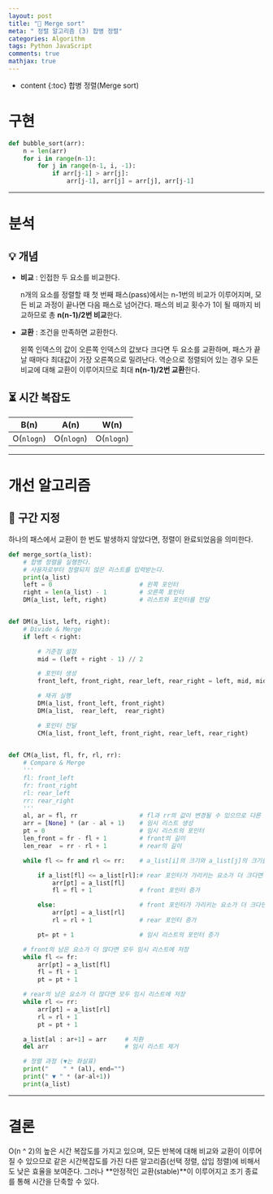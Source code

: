 ```yaml
---
layout: post
title: "🤝 Merge sort"
meta: " 정렬 알고리즘 (3) 합병 정렬"
categories: Algorithm
tags: Python JavaScript
comments: true
mathjax: true
---
```




* content
{:toc}
합병 정렬(Merge sort)

# 구현

```python
def bubble_sort(arr):
    n = len(arr)
    for i in range(n-1):
        for j in range(n-1, i, -1):
            if arr[j-1] > arr[j]:
                arr[j-1], arr[j] = arr[j], arr[j-1]
```

---





# 분석

## 💡 개념

- **비교** : 인접한 두 요소를 비교한다.

  n개의 요소를 정렬할 때 첫 번째 패스(pass)에서는 n-1번의 비교가 이루어지며, 모든 비교 과정이 끝나면 다음 패스로 넘어간다. 패스의 비교 횟수가 1이 될 때까지 비교하므로 총 **n(n-1)/2번 비교**한다.

- **교환** : 조건을 만족하면 교환한다.

  왼쪽 인덱스의 값이 오른쪽 인덱스의 값보다 크다면 두 요소를 교환하며, 패스가 끝날 때마다 최대값이 가장 오른쪽으로 밀려난다. 역순으로 정렬되어 있는 경우 모든 비교에 대해 교환이 이루어지므로 최대 **n(n-1)/2번 교환**한다.

## ⏳ 시간 복잡도

|    B(n)    |    A(n)    |    W(n)    |
| :--------: | :--------: | :--------: |
| O(`nlogn`) | O(`nlogn`) | O(`nlogn`) |

---





# 개선 알고리즘

## 🤔 구간 지정

하나의 패스에서 교환이 한 번도 발생하지 않았다면, 정렬이 완료되었음을 의미한다.

```python
def merge_sort(a_list):
    # 합병 정렬을 실행한다.
    # 사용자로부터 정렬되지 않은 리스트를 입력받는다.
    print(a_list)
    left = 0                        # 왼쪽 포인터
    right = len(a_list) - 1         # 오른쪽 포인터
    DM(a_list, left, right)         # 리스트와 포인터를 전달


def DM(a_list, left, right):
    # Divide & Merge
    if left < right:

        # 기준점 설정
        mid = (left + right - 1) // 2

        # 포인터 생성
        front_left, front_right, rear_left, rear_right = left, mid, mid+1, right

        # 재귀 실행
        DM(a_list, front_left, front_right)
        DM(a_list,  rear_left,  rear_right)

        # 포인터 전달
        CM(a_list, front_left, front_right, rear_left, rear_right)
    

def CM(a_list, fl, fr, rl, rr):
    # Compare & Merge
    '''
    fl: front_left
    fr: front_right
    rl: rear_left
    rr: rear_right
    '''
    al, ar = fl, rr                 # fl과 rr의 값이 변경될 수 있으므로 다른 변수에 저장
    arr = [None] * (ar - al + 1)    # 임시 리스트 생성
    pt = 0                          # 임시 리스트의 포인터
    len_front = fr - fl + 1         # front의 길이
    len_rear  = rr - rl + 1         # rear의 길이

    while fl <= fr and rl <= rr:    # a_list[i]의 크기와 a_list[j]의 크기를 비교

        if a_list[fl] <= a_list[rl]:# rear 포인터가 가리키는 요소가 더 크다면
            arr[pt] = a_list[fl]
            fl = fl + 1             # front 포인터 증가

        else:                       # front 포인터가 가리키는 요소가 더 크다면
            arr[pt] = a_list[rl]
            rl = rl + 1             # rear 포인터 증가

        pt= pt + 1                  # 임시 리스트의 포인터 증가

    # front의 남은 요소가 더 많다면 모두 임시 리스트에 저장
    while fl <= fr:
        arr[pt] = a_list[fl]
        fl = fl + 1
        pt = pt + 1

    # rear의 남은 요소가 더 많다면 모두 임시 리스트에 저장
    while rl <= rr:
        arr[pt] = a_list[rl]
        rl = rl + 1
        pt = pt + 1 

    a_list[al : ar+1] = arr     # 치환
    del arr                     # 임시 리스트 제거

    # 정렬 과정 (▼는 화살표)
    print("    " * (al), end="")
    print(" ▼ " * (ar-al+1))
    print(a_list)
```

---





# 결론

O(n ^ 2)의 높은 시간 복잡도를 가지고 있으며, 모든 반복에 대해 비교와 교환이 이루어질 수 있으므로 같은 시간복잡도를 가진 다른 알고리즘(선택 정렬, 삽입 정렬)에 비해서도 낮은 효율을 보여준다. 그러나 **안정적인 교환(stable)**이 이루어지고 조기 종료를 통해 시간을 단축할 수 있다.



